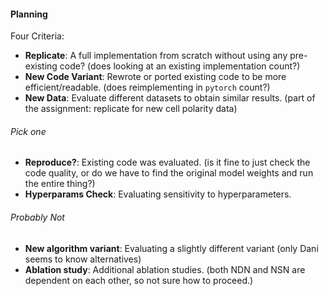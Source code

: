 

#### Planning
Four Criteria:

- **Replicate**: A full implementation from scratch without using any pre-existing code? (does looking at an existing implementation count?)
- **New Code Variant**: Rewrote or ported existing code to be more efficient/readable. (does reimplementing in `pytorch` count?)
- **New Data**: Evaluate different datasets to obtain similar results. (part of the assignment: replicate for new cell polarity data)

###### Pick one
- **Reproduce?**: Existing code was evaluated. (is it fine to just check the code quality, or do we have to find the original model weights and run the entire thing?)
- **Hyperparams Check**: Evaluating sensitivity to hyperparameters. 

###### Probably Not
- **New algorithm variant**: Evaluating a slightly different variant (only Dani seems to know alternatives)
- **Ablation study**: Additional ablation studies. (both NDN and NSN are dependent on each other, so not sure how to proceed.)
